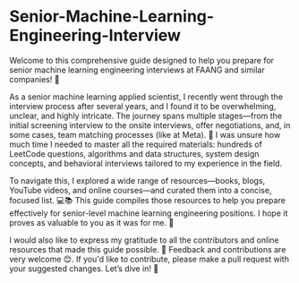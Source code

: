 # Senior-Machine-Learning-Engineering-Interview
Welcome to this comprehensive guide designed to help you prepare for senior machine learning engineering interviews at FAANG and similar companies! 🚀

As a senior machine learning applied scientist, I recently went through the interview process after several years, and I found it to be overwhelming, unclear, and highly intricate. The journey spans multiple stages—from the initial screening interview to the onsite interviews, offer negotiations, and, in some cases, team matching processes (like at Meta). 🤯
I was unsure how much time I needed to master all the required materials: hundreds of LeetCode questions, algorithms and data structures, system design concepts, and behavioral interviews tailored to my experience in the field. 

To navigate this, I explored a wide range of resources—books, blogs, YouTube videos, and online courses—and curated them into a concise, focused list. 💻📚 This guide compiles those resources to help you prepare effectively for senior-level machine learning engineering positions. I hope it proves as valuable to you as it was for me. 🙌

I would also like to express my gratitude to all the contributors and online resources that made this guide possible. 🌟 Feedback and contributions are very welcome 😊. If you'd like to contribute, please make a pull request with your suggested changes. Let’s dive in! 🎉
